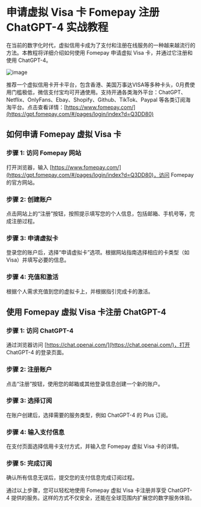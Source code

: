 # 申请虚拟 Visa 卡 Fomepay 注册 ChatGPT-4 实战教程

在当前的数字化时代，虚拟信用卡成为了支付和注册在线服务的一种越来越流行的方法。本教程将详细介绍如何使用 Fomepay 申请虚拟 Visa 卡，并通过它注册和使用 ChatGPT-4。

![image](https://github.com/allisontony99/rqbm/assets/169875452/da06abde-e88f-487c-a570-b0f096b65d93)


推荐一个虚拟信用卡开卡平台，包含香港、美国万事达VISA等多种卡头，0月费使用门槛极低，微信支付宝均可开通使用。支持开通各类海外平台：ChatGPT、Netflix、OnlyFans、Ebay、Shopify、Github、TikTok、Paypal 等各类订阅海淘平台。点击查看详情：[https://www.fomepay.com/](https://gpt.fomepay.com/#/pages/login/index?d=Q3DD80) 

## 如何申请 Fomepay 虚拟 Visa 卡

### 步骤 1: 访问 Fomepay 网站

打开浏览器，输入 [https://www.fomepay.com/](https://gpt.fomepay.com/#/pages/login/index?d=Q3DD80)，访问 Fomepay 的官方网站。

### 步骤 2: 创建账户

点击网站上的“注册”按钮，按照提示填写您的个人信息，包括邮箱、手机号等，完成注册过程。

### 步骤 3: 申请虚拟卡

登录您的账户后，选择“申请虚拟卡”选项。根据网站指南选择相应的卡类型（如 Visa）并填写必要的信息。

### 步骤 4: 充值和激活

根据个人需求充值到您的虚拟卡上，并根据指引完成卡的激活。

## 使用 Fomepay 虚拟 Visa 卡注册 ChatGPT-4

### 步骤 1: 访问 ChatGPT-4

通过浏览器访问 [https://chat.openai.com/](https://chat.openai.com/)，打开 ChatGPT-4 的登录页面。

### 步骤 2: 注册账户

点击“注册”按钮，使用您的邮箱或其他登录信息创建一个新的账户。

### 步骤 3: 选择订阅

在账户创建后，选择需要的服务类型，例如 ChatGPT-4 的 Plus 订阅。

### 步骤 4: 输入支付信息

在支付页面选择信用卡支付方式，并输入您 Fomepay 虚拟 Visa 卡的详情。

### 步骤 5: 完成订阅

确认所有信息无误后，提交您的支付信息完成订阅过程。

通过以上步骤，您可以轻松地使用 Fomepay 虚拟 Visa 卡注册并享受 ChatGPT-4 提供的服务。这样的方式不仅安全，还能在全球范围内扩展您的数字服务体验。
